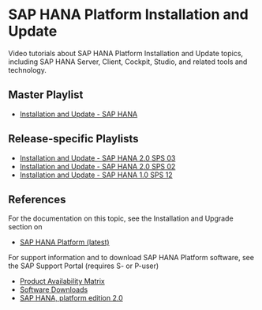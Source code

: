 # SAP HANA Platform Installation and Update
Video tutorials about SAP HANA Platform Installation and Update topics, including SAP HANA Server, Client, Cockpit, Studio, and related tools and technology. 

## Master Playlist
- [Installation and Update - SAP HANA](https://www.youtube.com/playlist?list=PLkzo92owKnVxLSwL08JT7TwqcynRJcRoe)

## Release-specific Playlists

- [Installation and Update - SAP HANA 2.0 SPS 03](https://www.youtube.com/playlist?list=PLkzo92owKnVxtvw8K957Roe6V3CIx1dzZ)
- [Installation and Update - SAP HANA 2.0 SPS 02](https://www.youtube.com/playlist?list=PLkzo92owKnVyGFolr-w_xa5zP073YSFNH)
- [Installation and Update - SAP HANA 1.0 SPS 12](https://www.youtube.com/playlist?list=PLkzo92owKnVxN5duSdXe0YaSsBGgw4DmP)

## References
For the documentation on this topic, see the Installation and Upgrade section on
- [SAP HANA Platform (latest)](https://help.sap.com/hana) 

For support information and to download SAP HANA Platform software, see the SAP Support Portal (requires S- or P-user)
- [Product Availability Matrix](https://apps.support.sap.com/sap/support/pam/)
- [Software Downloads](https://launchpad.support.sap.com/#/softwarecenter) 
- [SAP HANA, platform edition 2.0](https://launchpad.support.sap.com/#/products/73554900100900001301)
